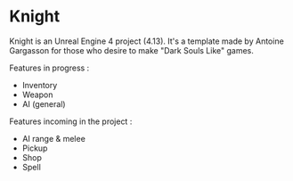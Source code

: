 # Knight

Knight is an Unreal Engine 4 project (4.13).
It's a template made by Antoine Gargasson for those who desire to make "Dark Souls Like" games.

Features in progress :

  - Inventory
  - Weapon
  - AI (general)

Features incoming in the project :

  - AI range & melee
  - Pickup
  - Shop
  - Spell
